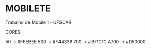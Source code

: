 # MOBILETE

Trabalho de Mobile 1 - UFSCAR

CORES:

50 -> #FFEBEE
500 -> #F44336
700 -> #B71C1C
A700 -> #D50000
